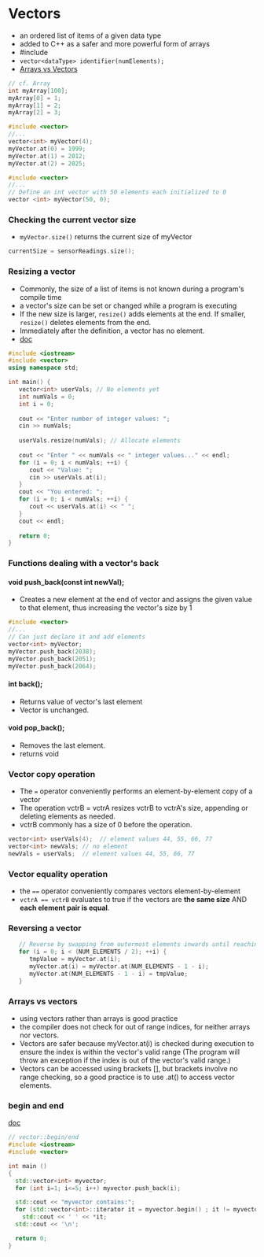 # Vectors

- an ordered list of items of a given data type
- added to C++ as a safer and more powerful form of arrays
- #include <vector>
- `vector<dataType> identifier(numElements);`
- [Arrays vs Vectors](http://stackoverflow.com/a/15079462/3837223)

```cpp
// cf. Array
int myArray[100];
myArray[0] = 1;
myArray[1] = 2;
myArray[2] = 3;
```

```cpp
#include <vector>
//... 
vector<int> myVector(4);
myVector.at(0) = 1999;
myVector.at(1) = 2012;
myVector.at(2) = 2025;
```

```cpp
#include <vector>
//... 
// Define an int vector with 50 elements each initialized to 0
vector <int> myVector(50, 0); 
```

### Checking the current vector size

- `myVector.size()` returns the current size of myVector

```cpp
currentSize = sensorReadings.size();
```

### Resizing a vector

- Commonly, the size of a list of items is not known during a program's compile time
- a vector's size can be set or changed while a program is executing
- If the new size is larger, `resize()` adds elements at the end. If smaller, `resize()` deletes elements from the end.
- Immediately after the definition, a vector has no element.
- [doc](http://www.cplusplus.com/reference/vector/vector/)
```cpp
#include <iostream>
#include <vector>
using namespace std;

int main() {
   vector<int> userVals; // No elements yet
   int numVals = 0;
   int i = 0;
   
   cout << "Enter number of integer values: ";
   cin >> numVals;
   
   userVals.resize(numVals); // Allocate elements
   
   cout << "Enter " << numVals << " integer values..." << endl;
   for (i = 0; i < numVals; ++i) {
      cout << "Value: ";
      cin >> userVals.at(i);
   }
   cout << "You entered: ";
   for (i = 0; i < numVals; ++i) {
      cout << userVals.at(i) << " ";
   }
   cout << endl;
   
   return 0;
}
```


### Functions dealing with a vector's back

#### void push_back(const int newVal);
- Creates a new element at the end of vector and assigns the given value to that element, thus increasing the vector's size by 1

```cpp
#include <vector>
//... 
// Can just declare it and add elements
vector<int> myVector;
myVector.push_back(2038);
myVector.push_back(2051);
myVector.push_back(2064);
```

#### int back();
- Returns value of vector's last element
- Vector is unchanged.

#### void pop_back(); 
- Removes the last element.
- returns void

### Vector copy operation
- The `=` operator conveniently performs an element-by-element copy of a vector
- The operation vctrB = vctrA resizes vctrB to vctrA's size, appending or deleting elements as needed.
- vctrB commonly has a size of 0 before the operation.

```cpp
vector<int> userVals(4);  // element values 44, 55, 66, 77
vector<int> newVals; // no element
newVals = userVals;  // element values 44, 55, 66, 77
```

### Vector equality operation
- the `==` operator conveniently compares vectors element-by-element
- `vctrA == vctrB` evaluates to true if the vectors are **the same size** AND **each element pair is equal**.

### Reversing a vector

```cpp
   // Reverse by swapping from outermost elements inwards until reaching the middle
   for (i = 0; i < (NUM_ELEMENTS / 2); ++i) {
      tmpValue = myVector.at(i);
      myVector.at(i) = myVector.at(NUM_ELEMENTS - 1 - i);
      myVector.at(NUM_ELEMENTS - 1 - i) = tmpValue;
   }
```

### Arrays vs vectors
- using vectors rather than arrays is good practice
- the compiler does not check for out of range indices, for neither arrays nor vectors.
- Vectors are safer because myVector.at(i) is checked during execution to ensure the index is within the vector's valid range (The program will throw an exception if the index is out of the vector's valid range.)
- Vectors can be accessed using brackets [], but brackets involve no range checking, so a good practice is to use .at() to access vector elements.

### begin and end

[doc](http://www.cplusplus.com/reference/vector/vector/begin/)

```cpp
// vector::begin/end
#include <iostream>
#include <vector>

int main ()
{
  std::vector<int> myvector;
  for (int i=1; i<=5; i++) myvector.push_back(i);

  std::cout << "myvector contains:";
  for (std::vector<int>::iterator it = myvector.begin() ; it != myvector.end(); ++it)
    std::cout << ' ' << *it;
  std::cout << '\n';

  return 0;
}
```
